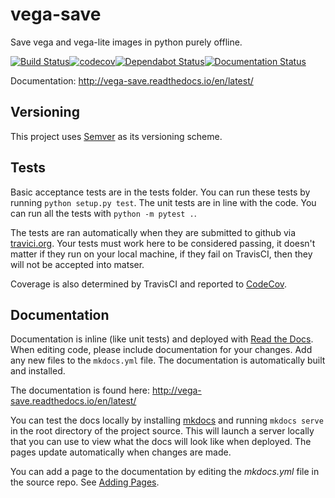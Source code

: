 # vega-save
Save vega and vega-lite images in python purely offline.

[![Build Status](https://travis-ci.org/SyntaxRules/vega-save.svg?branch=master)](https://travis-ci.org/SyntaxRules/vega-save)[![codecov](https://codecov.io/gh/SyntaxRules/vega-save/branch/master/graph/badge.svg)](https://codecov.io/gh/SyntaxRules/vega-save)[![Dependabot Status](https://api.dependabot.com/badges/status?host=github&repo=SyntaxRules/vega-save)](https://dependabot.com)[![Documentation Status](https://readthedocs.org/projects/vega-save/badge/?version=latest)](https://vega-save.readthedocs.io/en/latest/?badge=latest)



Documentation: http://vega-save.readthedocs.io/en/latest/

## Versioning

This project uses [Semver](http://semver.org/) as its versioning scheme.

## Tests

Basic acceptance tests are in the tests folder. You can run these tests by running `python setup.py test`. The unit tests are in line with the code. You can run all the tests with `python -m pytest .`.

The tests are ran automatically when they are submitted to github via [travici.org](https://travis-ci.org/SyntaxRules/python-starter). Your tests must work here to be considered passing, it doesn't matter if they run on your local machine, if they fail on TravisCI, then they will not be accepted into matser.

Coverage is also determined by TravisCI and reported to [CodeCov](https://codecov.io/gh/SyntaxRules/python-starter).

## Documentation

Documentation is inline (like unit tests) and deployed with [Read the Docs](http://vega-save.readthedocs.io/en/latest/). When editing code, please include documentation for your changes. Add any new files to the `mkdocs.yml` file. The documentation is automatically built and installed.

The documentation is found here: http://vega-save.readthedocs.io/en/latest/

You can test the docs locally by installing [mkdocs](http://www.mkdocs.org/) and running `mkdocs serve` in the root directory of the project source. This will launch a server locally that you can use to view what the docs will look like when deployed. The pages update automatically when changes are made.

You can add a page to the documentation by editing the *mkdocs.yml* file in the source repo. See [Adding Pages](http://www.mkdocs.org/#adding-pages).